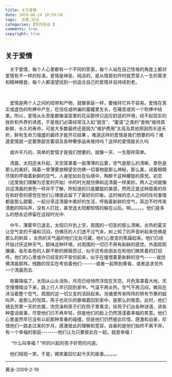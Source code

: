 ```yaml
---
title: 关于爱情  
date: 2018-06-24 10:59:58
tags:  文章,日记
categories: [写作杂谈 ]
comments: true
copyright: true
---
```


## 关于爱情       



&emsp;关于爱情，每个人心里都有一个不同的答案，每个人站在自己性格的角度上都对爱情有不一样的标准。爱情是神圣、纯洁的，是从情窦初开时就贯穿人一生的需求和精神粮食，每个人都渴望找到一份适合自己的爱情并且持续到老。

<!--more-->       

&emsp;爱情是两个人之间的纽带和产物，就像家庭一样，要维持它并不容易。爱情在真实或虚伪的吹捧中产生，在信任或哄骗的蜜罐里生长，在痛苦或另一个吹捧中结束。所以，爱情从头至尾都像温室里的花朵那样只适应舒适的环境，经不起现实的挫折和外界的诱惑，于是我们必需经常注入如“甜言”、“蜜语”之类的“食物”维持其新鲜、长久的寿命，可是大多数最终还是因为“维护费用”太高及其他原因而半途夭折，鲜有生命力强盛的最终才能开花结果 。难道这样的爱情是我们想要的吗？难道爱情就一定要靠甜言蜜语及各种奢侈品来维持吗？这样的爱情能长久吗

&emsp;或许平凡的，简单的爱情才是我们想要的。就像一天、一生那样简单。       

&emsp;清晨，太阳还未升起，天空笼罩着一层薄薄的云雾，空气是那么的清晰，景色是那么的美好。隔着一曾薄雾放眼望去仿佛一切事物是那么神秘，那么美，闭着眼睛尽情的呼吸着新鲜的空气，人身犹如处在仙境中，陶醉于这种朦胧的感觉。初恋（这里我们理解为恋爱的开始）中的时光就仿佛和这清晨一样美妙。两人之间就像对这清晨的景色一样并不了解，所知道的只是朦胧的美感，然而正是这种距离的存在和好奇的感觉在他们心理彼此留下了美好的印象。这时候的恋人之间的任何事情都是那么甜蜜，一起分享这清晨中美好的生活，呼吸着新鲜的空气，耳边不时传来清脆的鸣叫声，没有人打扰，甚至连太阳都知情的躲在山后。啊。。。。。。他们是多么的想永远停留在这段时光中.

&emsp;中午，薄雾早已退去，太阳已升到上空，周围的一切变的那么清晰。炎热的夏天让空气变的干燥和沉闷，仿佛压的人们透不过气来。树上知了的声音听起来仿佛是那么的刺耳 。炎热的天气逼的他们无处可藏，他们心里变的焦躁起来。他们已经开始讨厌这种天气，腻味这种环境，对周围的一切已不再有新鲜的感觉。外面熙熙攘攘，各形各色的人群不断的擦肩而过，似乎还有些朋友在和他们微笑着的打招呼。他们的心里或许已经变的不安份起来，似乎在憧憬着更新鲜的空气------就仿佛清晨那样。残酷的现实在考验着他们-------或者一起熬到黄昏，或者追求另外一个清晨而去.

&emsp;夜幕降临了，太阳从山头消失，月亮已经悄然浮现在天空。月色笼罩着大地，天空慢慢暗淡下来，路上行人早已回到家中。气温不再炎热，空气不再沉闷，微风在沐浴着整个空气，周围的这一切又变的活跃起来。池塘里传来阵阵的带有节奏的蛙叫声，是那么的悦耳，燕子也欢乐的歌唱着回到家中，是那么的惬意。此时，他们褪去劳累一天的衣服，洗完澡和孩子们在院子里乘凉，给孩子们出各种谜语，讲各种童话故事，尽管他们已不再年轻，但是他们的脸上仍然荡漾着幸福的笑意。他们心里虽然早已没有以前那种青春的碰撞，但是他们仍然彼此珍惜，感激和自豪，珍惜他们一路走过来的岁月，感激彼此的理解和宽容，自豪的是他们始终不离不弃，有一个幸福的家庭--------他们认为只要彼此在一起，就是幸福！    

&emsp; “什么叫幸福？”听的兴起的孩子好奇的问道。      

&emsp;他们相视一笑，于是，微笑着回忆起今天的故事。。。。。。

---





黄泳-2009-2-19